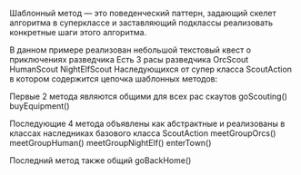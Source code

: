 Шаблонный метод — это поведенческий паттерн, задающий скелет алгоритма в суперклассе и 
заставляющий подклассы реализовать конкретные шаги этого алгоритма.

В данном примере реализован небольшой текстовый квест о приключениях разведчика
Есть 3 расы разведчика
OrcScout
HumanScout
NightElfScout
Наследующихся от супер класса ScoutAction в котором содержится цепочка шаблонных методов:

Первые 2 метода являются общими для всех рас скаутов
goScouting()
buyEquipment()

Последующие 4 метода объявлены как абстрактные и реализованы в классах наследниках базового класса ScoutAction
meetGroupOrcs()
meetGroupHuman()
meetGroupNightElf()
enterTown()

Последний метод также общий
goBackHome()